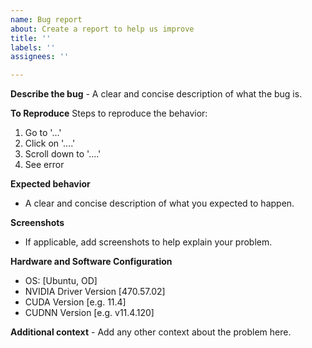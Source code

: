 ```yaml
---
name: Bug report
about: Create a report to help us improve
title: ''
labels: ''
assignees: ''

---
```


**Describe the bug**
    - A clear and concise description of what the bug is.

**To Reproduce**
Steps to reproduce the behavior:
1. Go to '...'
2. Click on '....'
3. Scroll down to '....'
4. See error

**Expected behavior**
   - A clear and concise description of what you expected to happen.

**Screenshots**
   - If applicable, add screenshots to help explain your problem.

**Hardware and Software Configuration**
   - OS: [Ubuntu, OD]
   - NVIDIA Driver Version [470.57.02]
   - CUDA Version [e.g. 11.4]
   - CUDNN Version [e.g. v11.4.120]


**Additional context**
    - Add any other context about the problem here.
